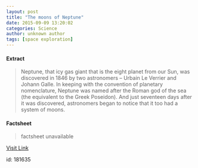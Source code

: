 ```yaml
---
layout: post
title: "The moons of Neptune"
date: 2015-09-09 13:20:02
categories: Science
author: unknown author
tags: [space exploration]
---
```



#### Extract
>Neptune, that icy gas giant that is the eight planet from our Sun, was discovered in 1846 by two astronomers  – Urbain Le Verrier and Johann Galle. In keeping with the convention of planetary nomenclature, Neptune was named after the Roman god of the sea (the equivalent to the Greek Poseidon). And just seventeen days after it was discovered, astronomers began to notice that it too had a system of moons.

#### Factsheet
>factsheet unavailable

[Visit Link](http://phys.org/news/2015-09-moons-neptune.html)

id:  181635
